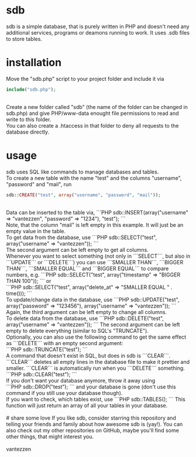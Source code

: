 # sdb
sdb is a simple database, that is purely written in PHP and doesn't need any additional services, programs or deamons running to work. It uses .sdb files to store tables.

# installation
Move the "sdb.php" script to your project folder and include it via<br />
```PHP
include("sdb.php");
```
<br />
Create a new folder called "sdb" (the name of the folder can be changed in sdb.php) and give PHP/www-data enought file permissions to read and write to this folder.<br />
You can also create a .htaccess in that folder to deny all requests to the database directly.

# usage
sdb uses SQL like commands to manage databases and tables.<br />
To create a new table with the name "test" and the columns "username", "password" and "mail", run<br />
```PHP
sdb::CREATE("test", array("username", "password", "mail"));
```
<br />
Data can be inserted to the table via,
```PHP
sdb::INSERT(array("username" => "vantezzen", "password" => "1234"), "test");
```
<br />
Note, that the column "mail" is left empty in this example. It will just be an empty value in the table.
<br />
To get data from the database, use
```PHP
sdb::SELECT("test", array("username" => "vantezzen"));
```
<br />
The second argument can be left empty to get all columns.
<br />
Whenever you want to select something (not only in ```SELECT```, but also in ```UPDATE``` or ```DELETE```) you can use ```SMALLER THAN```, ```BIGGER THAN```, ```SMALLER EQUAL``` and ```BIGGER EQUAL``` to compare numbers, e.g.
```PHP
sdb::SELECT("test", array("timestamp" => "BIGGER THAN 100"));
```
or<br />
```PHP
sdb::SELECT("test", array("delete_at" => "SMALLER EQUAL " . time()));
```
<br />
To update/change data in the database, use
```PHP
sdb::UPDATE("test", array("password" => "123456"), array("username" => "vantezzen"));
```
Again, the third argument can be left empty to change all columns.
<br />
To delete data from the database, use
```PHP
sdb::DELETE("test", array("username" => "vantezzen"));
```
The second argument can be left empty to delete everything (similar to SQL's "TRUNCATE").
<br />
Optionally, you can also use the following command to get the same effect as ```DELETE``` with an empty second argument:<br />
```PHP
sdb::TRUNCATE("test");
```
<br />
A command that doesn't exist in SQL, but does in sdb is ```CLEAR```. ```CLEAR``` deletes all empty lines in the database file to make it prettier and smaller. ```CLEAR``` is automatically run when you ```DELETE``` something.
```PHP
sdb::CLEAR("test");
```
<br />
If you don't want your database anymore, throw it away using<br />
```PHP
sdb::DROP("test");
```
and your database is gone (don't use this command if you still use your database though).
<br />
If you want to check, which tables exist, use
```PHP
sdb::TABLES();
```
This function will just return an array of all your tables in your database.
<br />
<br />
# share some love
If you like sdb, consider starring this repository and telling your friends and family about how awesome sdb is (yay!).
You can also check out my other repositories on GitHub, maybe you'll find some other things, that might interest you.
<br />
<br />
vantezzen
